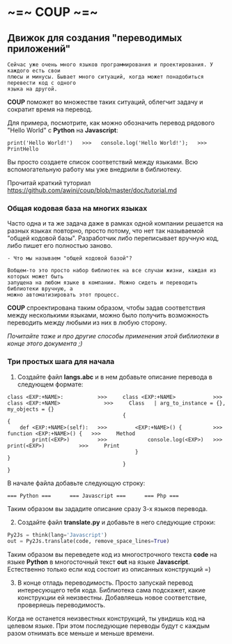 # ~=~ COUP ~=~
## Движок для создания "переводимых приложений"

    Сейчас уже очень много языков программирования и проектирования. У каждого есть свои
    плюсы и минусы. Бывает много ситуаций, когда может понадобиться перевести код с одного
    языка на другой.

**COUP** поможет во множестве таких ситуаций, облегчит задачу и сократит время
на перевод.

Для примера, посмотрите, как можно обозначить перевод рядового "Hello World" c **Python** на **Javascript**:
```
print('Hello World!')   >>>   console.log('Hello World!');   >>>   PrintHello
```
Вы просто создаете список соответствий между языками. Всю вспомогательную работу мы уже
внедрили в библиотеку.

Прочитай краткий туториал https://github.com/awini/coup/blob/master/doc/tutorial.md

### Общая кодовая база на многих языках

Часто одна и та же задача даже в рамках одной компании решается на разных языках повторно,
просто потому, что нет так называемой "общей кодовой базы". Разработчик либо переписывает вручную
код, либо пишет его полностью заново.

    - Что мы называем "общей кодовой базой"?

    Вобщем-то это просто набор библиотек на все случаи жизни, каждая из которых может быть
    запущена на любом языке в компании. Можно сидеть и переводить библиотеки вручную, а
    можно автоматизировать этот процесс.

**COUP** спроектирована таким образом, чтобы задав соответствия между несколькими языками,
можно было получить возможность переводить между любыми из них в любую сторону.

*Почитайте таже и про другие способы применения этой библиотеки в конце этого документа ;)*

### Три простых шага для начала

1. Создайте файл **langs.abc** и в нем добавьте описание перевода в следующем формате:
```
class <EXP:+NAME>:           >>>     class <EXP:+NAME>            >>>     class <EXP:+NAME>              >>>     Class   | arg_to_instance = {}, my_objects = {}
                                     {                                    {
    def <EXP:+NAME>(self):   >>>         <EXP:+NAME>() {          >>>         function <EXP:+NAME>() {   >>>     Method
        print(<EXP>)         >>>             console.log(<EXP>)   >>>             print(<EXP>)           >>>     Print
                                         }                                    }
                                     }                                    }
```
В начале файла добавьте следующую строку:
```
=== Python ===      === Javascript ===      === Php ===
```
Таким образом вы зададите описание сразу 3-х языков перевода.

2. Создайте файл **translate.py** и добавьте в него следующие строки:
```Python
Py2Js = think(lang='Javascript')
out = Py2Js.translate(code, remove_space_lines=True)
```
Таким образом вы переведете код из многострочного текста **code** на языке **Python** в многосточный текст **out** на языке **Javascript**. Естественно только если код состоит из описанных конструкций =)


3. В конце отладь переводимость. Просто запускай перевод интересующего тебя кода. Библиотека сама подскажет, какие конструкции ей неизвестны. Добавляешь новое соответствие, проверяешь переводимость.

Когда не останется неизвестных конструкций, ты увидишь код на целевом языке. При этом последующие переводы будут с каждым разом отнимать все меньше и меньше времени.

